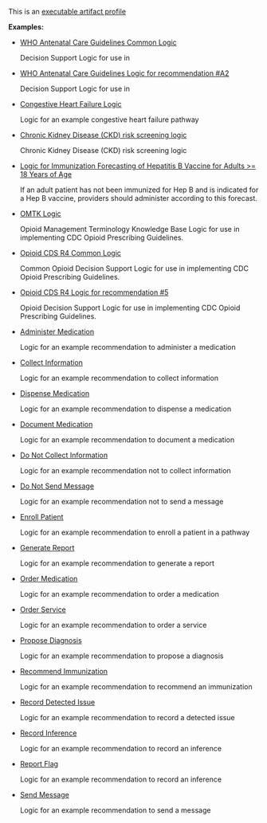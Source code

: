 This is an [executable artifact profile](profiles.html#artifact-profiles)

**Examples:**

*  [WHO Antenatal Care Guidelines Common Logic](Library-ANCCommon.html)

    Decision Support Logic for use in

*   [WHO Antenatal Care Guidelines Logic for recommendation #A2](Library-ANCRecommendationA2.html)

    Decision Support Logic for use in

*   [Congestive Heart Failure Logic](Library-CHF.html)

    Logic for an example congestive heart failure pathway

*   [Chronic Kidney Disease (CKD) risk screening logic](Library-CKDRiskLogic.html)

    Chronic Kidney Disease (CKD) risk screening logic

*   [Logic for Immunization Forecasting of Hepatitis B Vaccine for Adults >= 18 Years of Age](Library-HepBAdultForecasting.html)

    If an adult patient has not been immunized for Hep B and is indicated for a Hep B vaccine, providers should administer according to this forecast.

*   [OMTK Logic](Library-omtklogic.html)

    Opioid Management Terminology Knowledge Base Logic for use in implementing CDC Opioid Prescribing Guidelines.

*   [Opioid CDS R4 Common Logic](Library-OpioidCDSR4Common.html)

    Common Opioid Decision Support Logic for use in implementing CDC Opioid Prescribing Guidelines.

*   [Opioid CDS R4 Logic for recommendation #5](Library-OpioidCDSR4Recommendation05.html)

    Opioid Decision Support Logic for use in implementing CDC Opioid Prescribing Guidelines.

*   [Administer Medication](Library-AdministerMedication.html)

    Logic for an example recommendation to administer a medication

*   [Collect Information](Library-CollectInformation.html)

    Logic for an example recommendation to collect information

*   [Dispense Medication](Library-DispenseMedication.html)

    Logic for an example recommendation to dispense a medication

*   [Document Medication](Library-DocumentMedication.html)

    Logic for an example recommendation to document a medication

*   [Do Not Collect Information](Library-DoNotCollectInformation.html)

    Logic for an example recommendation not to collect information

*   [Do Not Send Message](Library-DoNotSendMessage.html)

    Logic for an example recommendation not to send a message

*   [Enroll Patient](Library-EnrollPatient.html)

    Logic for an example recommendation to enroll a patient in a pathway

*   [Generate Report](Library-GenerateReport.html)

    Logic for an example recommendation to generate a report

*   [Order Medication](Library-OrderMedication.html)

    Logic for an example recommendation to order a medication

*   [Order Service](Library-OrderService.html)

    Logic for an example recommendation to order a service

*   [Propose Diagnosis](Library-ProposeDiagnosis.html)

    Logic for an example recommendation to propose a diagnosis

*   [Recommend Immunization](Library-RecommendImmunization.html)

    Logic for an example recommendation to recommend an immunization

*   [Record Detected Issue](Library-RecordDetectedIssue.html)

    Logic for an example recommendation to record a detected issue

*   [Record Inference](Library-RecordInference.html)

    Logic for an example recommendation to record an inference

*   [Report Flag](Library-ReportFlag.html)

    Logic for an example recommendation to record an inference

*   [Send Message](Library-SendMessage.html)

    Logic for an example recommendation to send a message